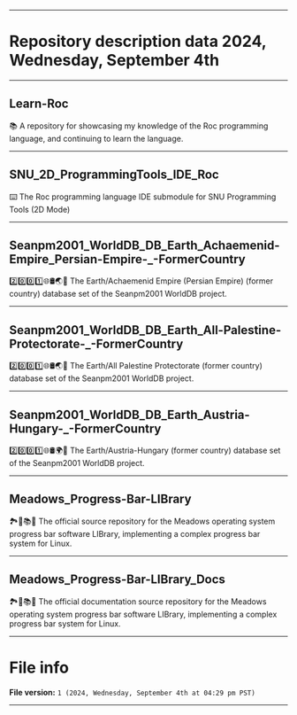 
***

# Repository description data 2024, Wednesday, September 4th

---

## Learn-Roc

📚️ A repository for showcasing my knowledge of the Roc programming language, and continuing to learn the language. 

---

## SNU_2D_ProgrammingTools_IDE_Roc

⌨️ The Roc programming language IDE submodule for SNU Programming Tools (2D Mode)

---

## Seanpm2001_WorldDB_DB_Earth_Achaemenid-Empire_Persian-Empire-_-FormerCountry

2️⃣️0️⃣️0️⃣️1️⃣️🌐️🛢️🌏️🏴️ The Earth/Achaemenid Empire (Persian Empire) (former country) database set of the Seanpm2001 WorldDB project.

---

## Seanpm2001_WorldDB_DB_Earth_All-Palestine-Protectorate-_-FormerCountry

2️⃣️0️⃣️0️⃣️1️⃣️🌐️🛢️🌏️🏴️ The Earth/All Palestine Protectorate (former country) database set of the Seanpm2001 WorldDB project.

---

## Seanpm2001_WorldDB_DB_Earth_Austria-Hungary-_-FormerCountry

2️⃣️0️⃣️0️⃣️1️⃣️🌐️🛢️🌍️🏴️ The Earth/Austria-Hungary (former country) database set of the Seanpm2001 WorldDB project.

---

## Meadows_Progress-Bar-LIBrary

🏞️💈️📚️💾️ The official source repository for the Meadows operating system progress bar software LIBrary, implementing a complex progress bar system for Linux.

---

## Meadows_Progress-Bar-LIBrary_Docs

🏞️💈️📚️📖️ The official documentation source repository for the Meadows operating system progress bar software LIBrary, implementing a complex progress bar system for Linux.

***

# File info

**File version:** `1 (2024, Wednesday, September 4th at 04:29 pm PST)`

***

